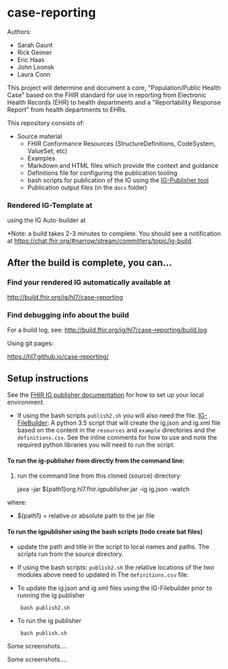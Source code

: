 # case-reporting

Authors:

- Sarah Gaunt
- Rick Geimer
- Eric Haas
- John Loonsk
- Laura Conn

This project will determine and document a core, "Population/Public Health Case" based on the FHIR standard for use in reporting from Electronic Health Records (EHR) to health departments and a "Reportability Response Report" from health departments to EHRs.

This repository consists of:

- Source material
  - FHIR Conformance Resources (StructureDefinitions, CodeSystem, ValueSet, etc)
  - Examples
  - Markdown and HTML files which provide the context and guidance
  - Definitions file for configuring the publication tooling
  - bash scripts for publication of the IG using the [IG-Publisher tool](http://wiki.hl7.org/index.php?title=IG_Publisher_Documentation)
  - Publication output files (in the `docs` folder)

### Rendered IG-Template at

using the IG Auto-builder at 

*Note: a build takes 2-3 minutes to complete. You should see a notification at https://chat.fhir.org/#narrow/stream/committers/topic/ig-build.

## After the build is complete, you can...

### Find your rendered IG automatically available at

http://build.fhir.org/ig/hl7/case-reporting

### Find debugging info about the build

For a build log, see:
http://build.fhir.org/ig/hl7/case-reporting/build.log

Using git pages:

https://hl7.github.io/case-reporting/


## Setup instructions

See the [FHIR IG publisher documentation](http://wiki.hl7.org/index.php?title=IG_Publisher_Documentation)  for how to set up your local environment.
<!--
In order to create and publish this implementation guide using the IG-Publisher, other modules are needed which contains the templates and static html files. You will also need to import these modules

- [IG-Template](https://github.com/Healthedata1/IG-Template): a module containing all the static template and pages and build files for FHIR IG Publishing
-->
- If using the bash scripts `publish2.sh` you will also need the file. [IG-FileBuilder](https://github.com/Healthedata1/FHIR-IGPub-filebuilder): A python 3.5 script that will create the ig.json and ig.xml file based on the content in the `resources` and `example` directories and the `definitions.csv`.  See the inline comments for how to use and note the required python libraries you will need to run the script.

#### To run the ig-publisher from directly from the command line:

1. run the command line from this cloned (source) directory:

      java -jar ${path1}org.hl7.fhir.igpublisher.jar -ig ig.json -watch

where:
- ${path1} = relative or absolute path to the jar file


####  To run the igpublisher using the bash scripts (todo create bat files)

- update the path and title in the script to local names and paths.  The scripts run from the source directory.
- If using the bash scripts:  `publish2.sh` the relative locations of the two modules above need to updated in The `definitions.csv` file.
- To update the ig.json and ig.xml files using the IG-Filebuilder prior to running the ig publisher

       bash publish2.sh

- To run the ig publisher

       bash publish.sh

Some screenshots....

Some screenshots....


